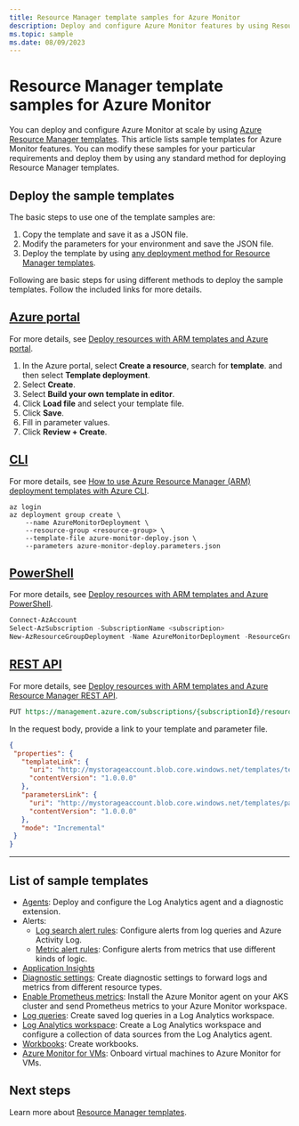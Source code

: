 ```yaml
---
title: Resource Manager template samples for Azure Monitor
description: Deploy and configure Azure Monitor features by using Resource Manager templates.
ms.topic: sample
ms.date: 08/09/2023
---
```

# Resource Manager template samples for Azure Monitor

You can deploy and configure Azure Monitor at scale by using [Azure Resource Manager templates](/azure/azure-resource-manager/templates/syntax). This article lists sample templates for Azure Monitor features. You can modify these samples for your particular requirements and deploy them by using any standard method for deploying Resource Manager templates.

## Deploy the sample templates

The basic steps to use one of the template samples are:

1. Copy the template and save it as a JSON file.
1. Modify the parameters for your environment and save the JSON file.
1. Deploy the template by using [any deployment method for Resource Manager templates](/azure/azure-resource-manager/templates/deploy-portal).

Following are basic steps for using different methods to deploy the sample templates. Follow the included links for more details.

## [Azure portal](#tab/portal)

For more details, see [Deploy resources with ARM templates and Azure portal](/azure/azure-resource-manager/templates/deploy-portal).

1. In the Azure portal, select **Create a resource**, search for **template**. and then select **Template deployment**.
1. Select **Create**.
1. Select **Build your own template in editor**.
1. Click **Load file** and select your template file.
1. Click **Save**.
1. Fill in parameter values.
1. Click **Review + Create**.

## [CLI](#tab/cli)

For more details, see [How to use Azure Resource Manager (ARM) deployment templates with Azure CLI](/azure/azure-resource-manager/templates/deploy-cli).

```azurecli
az login
az deployment group create \
    --name AzureMonitorDeployment \
    --resource-group <resource-group> \
    --template-file azure-monitor-deploy.json \
    --parameters azure-monitor-deploy.parameters.json
```

## [PowerShell](#tab/powershell)

For more details, see [Deploy resources with ARM templates and Azure PowerShell](/azure/azure-resource-manager/templates/deploy-powershell).

```powershell
Connect-AzAccount
Select-AzSubscription -SubscriptionName <subscription>
New-AzResourceGroupDeployment -Name AzureMonitorDeployment -ResourceGroupName <resource-group> -TemplateFile azure-monitor-deploy.json -TemplateParameterFile azure-monitor-deploy.parameters.json
```

## [REST API](#tab/api)

For more details, see [Deploy resources with ARM templates and Azure Resource Manager REST API](/azure/azure-resource-manager/templates/deploy-rest).

```rest
PUT https://management.azure.com/subscriptions/{subscriptionId}/resourcegroups/{resourceGroupName}/providers/Microsoft.Resources/deployments/{deploymentName}?api-version=2020-10-01
```

In the request body, provide a link to your template and parameter file.

```json
{
 "properties": {
   "templateLink": {
     "uri": "http://mystorageaccount.blob.core.windows.net/templates/template.json",
     "contentVersion": "1.0.0.0"
   },
   "parametersLink": {
     "uri": "http://mystorageaccount.blob.core.windows.net/templates/parameters.json",
     "contentVersion": "1.0.0.0"
   },
   "mode": "Incremental"
 }
}
```

---

## List of sample templates

* [Agents](../agents/resource-manager-agent.md): Deploy and configure the Log Analytics agent and a diagnostic extension.
* Alerts:
    * [Log search alert rules](../alerts/resource-manager-alerts-log.md): Configure alerts from log queries and Azure Activity Log.
    * [Metric alert rules](../alerts/resource-manager-alerts-metric.md): Configure alerts from metrics that use different kinds of logic.
* [Application Insights](../app/create-workspace-resource.md)
* [Diagnostic settings](../essentials/resource-manager-diagnostic-settings.md): Create diagnostic settings to forward logs and metrics from different resource types.
* [Enable Prometheus metrics](../containers/kubernetes-monitoring-enable.md?tabs=arm#enable-prometheus-and-grafana): Install the Azure Monitor agent on your AKS cluster and send Prometheus metrics to your Azure Monitor workspace.
* [Log queries](../logs/resource-manager-log-queries.md): Create saved log queries in a Log Analytics workspace.
* [Log Analytics workspace](../logs/resource-manager-workspace.md): Create a Log Analytics workspace and configure a collection of data sources from the Log Analytics agent.
* [Workbooks](../visualize/resource-manager-workbooks.md): Create workbooks.
* [Azure Monitor for VMs](../vm/resource-manager-vminsights.md): Onboard virtual machines to Azure Monitor for VMs.

## Next steps

Learn more about [Resource Manager templates](/azure/azure-resource-manager/templates/overview).
